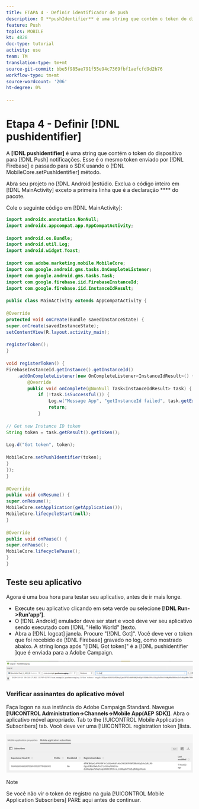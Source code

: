 ```yaml
---
title: ETAPA 4 - Definir identificador de push
description: O **pushIdentifier** é uma string que contém o token do dispositivo para notificações por push. Esse é o mesmo token enviado pelo Firebase e passado para o SDK usando o método MobileCore.setPushIdentifier.
feature: Push
topics: MOBILE
kt: 4828
doc-type: tutorial
activity: use
team: TM
translation-type: tm+mt
source-git-commit: bbe5f985ae791f55e94c7369fbf1aefcfd9d2b76
workflow-type: tm+mt
source-wordcount: '206'
ht-degree: 0%

---
```


# Etapa 4 - Definir [!DNL pushidentifier]

A **[!DNL pushidentifier]** é uma string que contém o token do dispositivo para [!DNL Push] notificações. Esse é o mesmo token enviado por [!DNL Firebase] e passado para o SDK usando o [!DNL MobileCore.setPushIdentifier] método.

Abra seu projeto no [!DNL Android ]estúdio. Exclua o código inteiro em [!DNL MainActivity] exceto a primeira linha que é a declaração **** do pacote.

Cole o seguinte código em [!DNL MainActivity]:

```java
import androidx.annotation.NonNull;
import androidx.appcompat.app.AppCompatActivity;

import android.os.Bundle;
import android.util.Log;
import android.widget.Toast;

import com.adobe.marketing.mobile.MobileCore;
import com.google.android.gms.tasks.OnCompleteListener;
import com.google.android.gms.tasks.Task;
import com.google.firebase.iid.FirebaseInstanceId;
import com.google.firebase.iid.InstanceIdResult;

public class MainActivity extends AppCompatActivity {

@Override
protected void onCreate(Bundle savedInstanceState) {
super.onCreate(savedInstanceState);
setContentView(R.layout.activity_main);

registerToken();
}

void registerToken() {
FirebaseInstanceId.getInstance().getInstanceId()
    .addOnCompleteListener(new OnCompleteListener<InstanceIdResult>() {
        @Override
        public void onComplete(@NonNull Task<InstanceIdResult> task) {
            if (!task.isSuccessful()) {
                Log.w("Message App", "getInstanceId failed", task.getException());
                return;
            }

// Get new Instance ID token
String token = task.getResult().getToken();

Log.d("Got token", token);

MobileCore.setPushIdentifier(token);
}
});
}

@Override
public void onResume() {
super.onResume();
MobileCore.setApplication(getApplication());
MobileCore.lifecycleStart(null);
}

@Override
public void onPause() {
super.onPause();
MobileCore.lifecyclePause();
}
}
```

## Teste seu aplicativo

Agora é uma boa hora para testar seu aplicativo, antes de ir mais longe.

* Execute seu aplicativo clicando em seta verde ou selecione **[!DNL Run->Run'app']**.
* O [!DNL Android] emulador deve ser start e você deve ver seu aplicativo sendo executado com [!DNL "Hello World" ]texto.
* Abra a [!DNL logcat] janela. Procure &quot;[!DNL Got]&quot;. Você deve ver o token que foi recebido de [!DNL Firebase] gravado no log, como mostrado abaixo. A string longa após &quot;[!DNL Got token]&quot; é a [!DNL pushidentifier ]que é enviada para a Adobe Campaign.

![logcat-token](assets/logcat-got-token.PNG)

### Verificar assinantes do aplicativo móvel

Faça logon na sua instância do Adobe Campaign Standard.
Navegue **[!UICONTROL Administration->Channels->Mobile App(AEP SDK)]**. Abra o aplicativo móvel apropriado. Tab to the [!UICONTROL Mobile Application Subscribers] tab. Você deve ver uma [!UICONTROL registration token ]lista.

![assinantes de aplicativos móveis](assets/mobile-application-subscribers.PNG)

>[!NOTE]
>
>Se você não vir o token de registro na guia [!UICONTROL Mobile Application Subscribers] PARE aqui antes de continuar.

